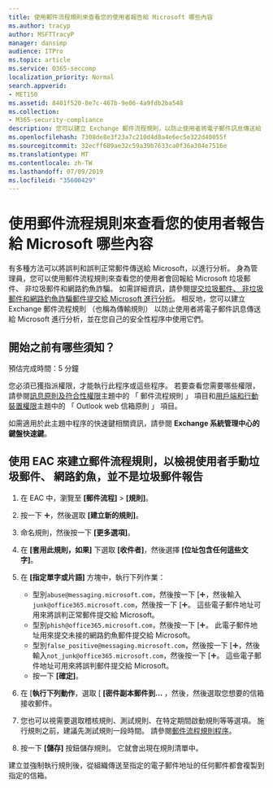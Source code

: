 ```yaml
---
title: 使用郵件流程規則來查看您的使用者報告給 Microsoft 哪些內容
ms.author: tracyp
author: MSFTTracyP
manager: dansimp
audience: ITPro
ms.topic: article
ms.service: O365-seccomp
localization_priority: Normal
search.appverid:
- MET150
ms.assetid: 8401f520-8e7c-467b-9e06-4a9fdb2ba548
ms.collection:
- M365-security-compliance
description: 您可以建立 Exchange 郵件流程規則，以防止使用者將電子郵件訊息傳送給 Microsoft 進行分析，並在您自己的安全性程序中使用它們
ms.openlocfilehash: 7308de8e3f23a7c210d4d8a4e6ec5e322d40055f
ms.sourcegitcommit: 32ecff689ae32c59a39b7633ca0f36a304e7516e
ms.translationtype: MT
ms.contentlocale: zh-TW
ms.lasthandoff: 07/09/2019
ms.locfileid: "35600429"
---
```

# <a name="use-mail-flow-rules-to-see-what-your-users-are-reporting-to-microsoft"></a>使用郵件流程規則來查看您的使用者報告給 Microsoft 哪些內容

有多種方法可以將誤判和誤判正常郵件傳送給 Microsoft，以進行分析。 身為管理員，您可以使用郵件流程規則來查看您的使用者會回報給 Microsoft 垃圾郵件、 非垃圾郵件和網路釣魚詐騙。 如需詳細資訊，請參閱[提交垃圾郵件、 非垃圾郵件和網路釣魚詐騙郵件提交給 Microsoft 進行分析](submit-spam-non-spam-and-phishing-scam-messages-to-microsoft-for-analysis.md)。 相反地，您可以建立 Exchange 郵件流程規則 （也稱為傳輸規則） 以防止使用者將電子郵件訊息傳送給 Microsoft 進行分析，並在您自己的安全性程序中使用它們。
  
## <a name="what-do-you-need-to-know-before-you-begin"></a>開始之前有哪些須知？

預估完成時間：5 分鐘
  
您必須已獲指派權限，才能執行此程序或這些程序。 若要查看您需要哪些權限，請參閱[訊息原則及符合性權限](http://technet.microsoft.com/library/ec4d3b9f-b85a-4cb9-95f5-6fc149c3899b.aspx)主題中的 「 郵件流程規則 」 項目和[用戶端和行動裝置權限](http://technet.microsoft.com/library/57eca42a-5a7f-4c65-89f0-7a84f2dbea19.aspx)主題中的 「 Outlook web 信箱原則 」 項目。 
  
如需適用於此主題中程序的快速鍵相關資訊，請參閱 **Exchange 系統管理中心的鍵盤快速鍵**。
  
## <a name="use-the-eac-to-create-a-mail-flow-rule-to-view-users-manual-junk-phishing-and-not-junk-reports"></a>使用 EAC 來建立郵件流程規則，以檢視使用者手動垃圾郵件、 網路釣魚，並不是垃圾郵件報告

1. 在 EAC 中，瀏覽至 **[郵件流程]** \> **[規則]**。
    
2. 按一下 ![加入圖示](media/ITPro-EAC-AddIcon.gif)，然後選取 **[建立新的規則]**。
    
3. 命名規則，然後按一下 **[更多選項]**。
    
4. 在 **[套用此規則，如果]** 下選取 **[收件者]**，然後選擇 **[位址包含任何這些文字]**。
    
5. 在 **[指定單字或片語]** 方塊中，執行下列作業： 
    - 型別`abuse@messaging.microsoft.com`，然後按一下 [![加入圖示](media/ITPro-EAC-AddIcon.gif)，然後輸入`junk@office365.microsoft.com`，然後按一下 [![加入圖示](media/ITPro-EAC-AddIcon.gif)。 這些電子郵件地址可用來將誤判正常郵件提交給 Microsoft。
    - 型別`phish@office365.microsoft.com`，然後按一下 [![加入圖示](media/ITPro-EAC-AddIcon.gif)。 此電子郵件地址用來提交未接的網路釣魚郵件提交給 Microsoft。
    - 型別`false_positive@messaging.microsoft.com`，然後按一下 [![加入圖示](media/ITPro-EAC-AddIcon.gif)，然後輸入`not_junk@office365.microsoft.com`，然後按一下 [![加入圖示](media/ITPro-EAC-AddIcon.gif)。 這些電子郵件地址可用來將誤判郵件提交給 Microsoft。
    - 按一下 **[確定]**。
    
6. 在 [**執行下列動作**，選取 [ **[密件副本郵件到...** ，然後，然後選取您想要的信箱接收郵件。 
    
7. 您也可以視需要選取稽核規則、測試規則、在特定期間啟動規則等等選項。 施行規則之前，建議先測試規則一段時間。 請參閱[郵件流程規則程序](https://docs.microsoft.com/Exchange/policy-and-compliance/mail-flow-rules/mail-flow-rule-procedures)。 
    
8. 按一下 **[儲存]** 按鈕儲存規則。 它就會出現在規則清單中。 
    
建立並強制執行規則後，從組織傳送至指定的電子郵件地址的任何郵件都會複製到指定的信箱。
  

